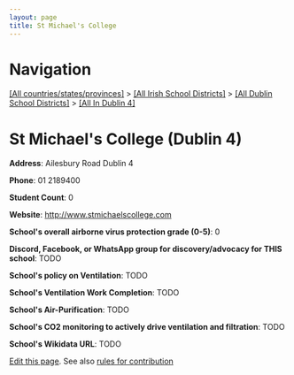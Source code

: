 ```yaml
---
layout: page
title: St Michael's College
---
```

# Navigation

[[All countries/states/provinces]](../../../..) > [[All Irish School Districts]](../../..) > [[All Dublin School Districts]](../..) > [[All In Dublin 4]](..)

# St Michael's College (Dublin 4)

**Address**: Ailesbury Road Dublin 4

**Phone**: 01 2189400

**Student Count**: 0

**Website**: <http://www.stmichaelscollege.com>

**School's overall airborne virus protection grade (0-5)**: 0

**Discord, Facebook, or WhatsApp group for discovery/advocacy for THIS school**: TODO

**School's policy on Ventilation**: TODO

**School's Ventilation Work Completion**: TODO

**School's Air-Purification**: TODO

**School's CO2 monitoring to actively drive ventilation and filtration**: TODO

**School's Wikidata URL**: TODO


[Edit this page](https://github.com/ventilate-schools/Ireland/edit/main/./Dublin_4/St_Michael's_College.md). See also [rules for contribution](../../../contribution-rules/)